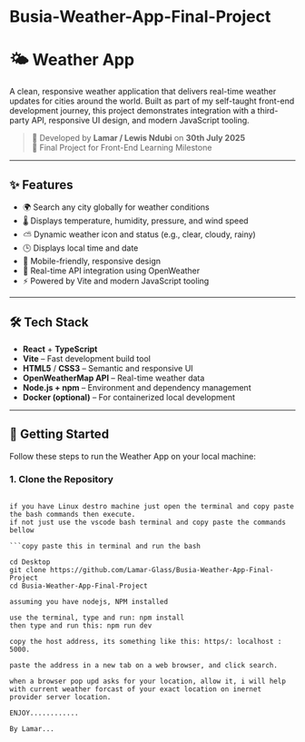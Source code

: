 # Busia-Weather-App-Final-Project

# 🌤️ Weather App

A clean, responsive weather application that delivers real-time weather updates for cities around the world. Built as part of my self-taught front-end development journey, this project demonstrates integration with a third-party API, responsive UI design, and modern JavaScript tooling.

> 📅 Developed by **Lamar / Lewis Ndubi** on **30th July 2025**  
> 🧠 Final Project for Front-End Learning Milestone

---

## ✨ Features

- 🌍 Search any city globally for weather conditions
- 🌡 Displays temperature, humidity, pressure, and wind speed
- ⛅ Dynamic weather icon and status (e.g., clear, cloudy, rainy)
- 🕒 Displays local time and date
- 📱 Mobile-friendly, responsive design
- 🔄 Real-time API integration using OpenWeather
- ⚡ Powered by Vite and modern JavaScript tooling

---

## 🛠️ Tech Stack

- **React** + **TypeScript**
- **Vite** – Fast development build tool
- **HTML5** / **CSS3** – Semantic and responsive UI
- **OpenWeatherMap API** – Real-time weather data
- **Node.js + npm** – Environment and dependency management
- **Docker (optional)** – For containerized local development

---

## 🚀 Getting Started

Follow these steps to run the Weather App on your local machine:

### 1. Clone the Repository

```installation

if you have Linux destro machine just open the terminal and copy paste the bash commands then execute.
if not just use the vscode bash terminal and copy paste the commands bellow

```copy paste this in terminal and run the bash

cd Desktop
git clone https://github.com/Lamar-Glass/Busia-Weather-App-Final-Project
cd Busia-Weather-App-Final-Project

assuming you have nodejs, NPM installed

use the terminal, type and run: npm install
then type and run this: npm run dev

copy the host address, its something like this: https/: localhost : 5000.

paste the address in a new tab on a web browser, and click search.

when a browser pop upd asks for your location, allow it, i will help with current weather forcast of your exact location on inernet provider server location.

ENJOY............

By Lamar...


